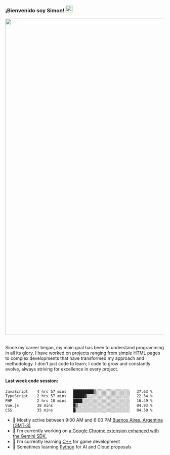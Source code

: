 <h3 align="flex-start"><b>¡Bienvenido soy Simon!&nbsp;</b><img src="https://media.giphy.com/media/hvRJCLFzcasrR4ia7z/giphy.gif" width="22"></h3>

<section>
  <img src="https://raw.githubusercontent.com/saadeghi/saadeghi/master/dino.gif" width="1000">
</section>

<br>
<p>Since my career began, my main goal has been to understand programming in all its glory. I have worked on projects ranging from simple HTML pages to complex developments that have transformed my approach and methodology. I don't just code to learn; I code to grow and constantly evolve, always striving for excellence in every project.</p>

<h4><b>Last week code session: </b></h4>

<!--START_SECTION:waka-->

```txt
JavaScript    4 hrs 57 mins   █████████▒░░░░░░░░░░░░░░░   37.63 %
TypeScript    2 hrs 57 mins   █████▓░░░░░░░░░░░░░░░░░░░   22.54 %
PHP           2 hrs 10 mins   ████░░░░░░░░░░░░░░░░░░░░░   16.49 %
Vue.js        38 mins         █▒░░░░░░░░░░░░░░░░░░░░░░░   04.93 %
CSS           35 mins         █░░░░░░░░░░░░░░░░░░░░░░░░   04.50 %
```

<!--END_SECTION:waka-->

- 🚩 Mostly active between 9:00 AM and 6:00 PM <a href=https://onlinealarmkur.com/world/es>Buenos Aires, Argentina (GMT-3)</a>
- 👷 I’m currently working on <a href=https://github.com/snapverse/gemini-snippet-monorepo>a Google Chrome extension enhanced with the Gemini SDK.</a>
- 👴 I’m currently learning <a href=https://images3.memedroid.com/images/UPLOADED755/65f2bce6734f6.webp>C++</a> for game development
- 🐍 Sometimes learning <a href=https://qph.cf2.quoracdn.net/main-qimg-4472b6229cb75bf66ab531f3ebd4f975-lq>Python</a> for AI and Cloud proposals
